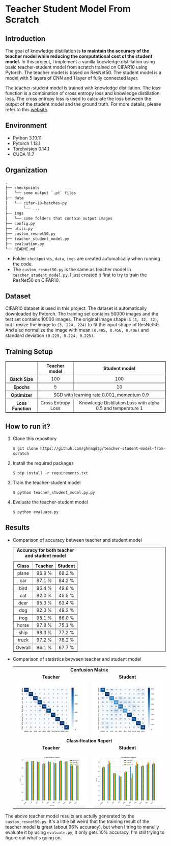 # Teacher Student Model From Scratch
## Introduction
The goal of knowledge distillation is **to maintain the accuracy of the teacher model while reducing the computational cost of the student model.** In this project, I implement a vanilla knowledge distillation using basic teacher-student model from scratch trained on CIFAR10 using Pytorch. The teacher model is based on ResNet50. The student model is a model with 5 layers of CNN and 1 layer of fully connected layer.

The teacher-student model is trained with knowledge distillation. The loss function is a combination of cross entropy loss and knowledge distillation loss. The cross entropy loss is used to calculate the loss between the output of the student model and the ground truth. For more details, please refer to this [website](https://intellabs.github.io/distiller/knowledge_distillation.html).

## Environment
- Python 3.10.11
- Pytorch 1.13.1
- Torchvision 0.14.1
- CUDA 11.7

## Organization
```
.
├── checkpoints
│   └── some output `.pt` files
├── data
│   └── cifar-10-batches-py
│       └── ...
├── imgs
│   └── some folders that contain output images
├── config.py
├── utils.py
├── custom_resnet50.py
├── teacher_student_model.py
├── evaluation.py
└── README.md
```

- Folder `checkpoints`, `data`, `imgs` are created automatically when running the code.
- The `custom_resnet50.py` is the same as teacher model in `teacher_student_model.py`. I just created it first to try to train the ResNet50 on CIFAR10.

## Dataset
CIFAR10 dataset is used in this project. The dataset is automatically downloaded by Pytorch. The training set contains 50000 images and the test set contains 10000 images. The original image shape is `(3, 32, 32)`, but I resize the image to `(3, 224, 224)` to fit the input shape of ResNet50. And also normalize the image with mean `(0.485, 0.456, 0.406)` and standard deviation `(0.229, 0.224, 0.225)`.

## Training Setup
<table align="center" border="1" style="text-align:center">
  <tr>
    <th style="text-align:center;"><b></b></th>
    <th style="text-align:center;"><b>Teacher model</b></th>
    <th style="text-align:center;"><b>Student model</b></th>
  </tr>
  <tr>
    <th>Batch Size</th>
    <td>100</td>
    <td>100</td>
  </tr>
  <tr>
    <th>Epochs</th>
    <td>5</td>
    <td>10</td>
  </tr>
  <tr>
    <th>Optimizer</th>
    <td colspan="2">SGD with learning rate 0.001, momentum 0.9</td>
  </tr>
  <tr>
    <th>Loss Function</th>
    <td>Cross Entropy Loss</td>
    <td>Knowledge Distillation Loss with alpha 0.5 and temperature 1</td>
  </tr>
</table>

## How to run it?
1. Clone this repository

    ```
    $ git clone https://github.com/ghnmqdtg/teacher-student-model-from-scratch
    ```

2. Install the required packages

    ```
    $ pip install -r requirements.txt
    ```

3. Train the teacher-student model

    ```
    $ python teacher_student_model.py.py
    ```

4. Evaluate the teacher-student model

    ```
    $ python evaluate.py
    ```

## Results
- Comparison of accuracy between teacher and student model

  <table width="50%" align="center" border="1" style="text-align:center">
    <caption><b>Accuracy for both teacher and student model</b></caption>
    <tr>
      <th style="text-align:center;">Class</th>
      <th style="text-align:center;">Teacher</th>
      <th style="text-align:center;">Student</th>
    </tr>
    <tr>
      <td>plane</td>
      <td>96.8 %</td>
      <td>68.2 %</td>
    </tr>
    <tr>
      <td>car</td>
      <td>97.1 %</td>
      <td>84.2 %</td>
    </tr>
    <tr>
      <td>bird</td>
      <td>96.4 %</td>
      <td>49.8 %</td>
    </tr>
    <tr>
      <td>cat</td>
      <td>92.0 %</td>
      <td>45.5 %</td>
    </tr>
    <tr>
      <td>deer</td>
      <td>95.3 %</td>
      <td>63.4 %</td>
    </tr>
    <tr>
      <td>dog</td>
      <td>92.3 %</td>
      <td>49.2 %</td>
    </tr>
    <tr>
      <td>frog</td>
      <td>98.1 %</td>
      <td>86.0 %</td>
    </tr>
    <tr>
      <td>horse</td>
      <td>97.8 %</td>
      <td>75.1 %</td>
    </tr>
    <tr>
      <td>ship</td>
      <td>98.3 %</td>
      <td>77.2 %</td>
    </tr>
    <tr>
      <td>truck</td>
      <td>97.2 %</td>
      <td>78.2 %</td>
    </tr>
    <tr>
      <td>Overall</td>
      <td>96.1 %</td>
      <td>67.7 %</td>
    </tr>
  </table>

- Comparison of statistics between teacher and student model
  <table align="center" width="100%" border="0">
    <tr>
        <td colspan="2" style="text-align:center; font-size:14px;"><b>Confusion Matrix<b></td>
    </tr>
    <tr>
        <td width="50%" style="text-align:center;font-size:14px;"><b>Teacher<b></td>
        <td width="50%" style="text-align:center;font-size:14px;"><b>Student<b></td>
    </tr>
    <tr>
        <td><img src="imgs/custom_resnet50/confusion_matrix.png"></img></td>
        <td><img src="imgs/student/confusion_matrix.png"></img></td>
    </tr>
    <tr>
        <td colspan="2" style="text-align:center; font-size:14px;"><b>Classification Report<b></td>
    </tr>
    <tr>
        <td width="50%" style="text-align:center;font-size:14px;"><b>Teacher<b></td>
        <td width="50%" style="text-align:center;font-size:14px;"><b>Student<b></td>
    </tr>
    <tr>
        <td><img src="imgs/custom_resnet50/classification_report.png"></img></td>
        <td><img src="imgs/student/classification_report.png"></img></td>
    </tr>
  </table>


The above teacher model results are actully generated by the `custom_resnet50.py`. It's a little bit weird that the training result of the teacher model is great (about 96% accuracy), but when I tring to manully evaluate it by using `evaluate.py`, it only gets 10% accuracy. I'm still trying to figure out what's going on.